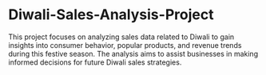# Diwali-Sales-Analysis-Project
This project focuses on analyzing sales data related to Diwali to gain insights into consumer behavior, popular products, and revenue trends during this festive season. The analysis aims to assist businesses in making informed decisions for future Diwali sales strategies.
